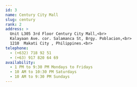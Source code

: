 ```yaml
---
id: 3
name: Century City Mall
slug: century
rank: 2
address: > 
  Unit L305 3rd Floor Century City Mall,<br>
  Kalayaan Ave. cor. Salamanca St, Brgy. Poblacion,<br>
  1210  Makati City , Philippines.<br>
telephone: 
  - (+632) 718 92 51
  - (+63) 917 820 64 69
availability:
  - 1 PM to 9:30 PM Mondays to Fridays
  - 10 AM to 10:30 PM Saturdays
  - 10 AM to 9:30 PM Sundays
---
```

